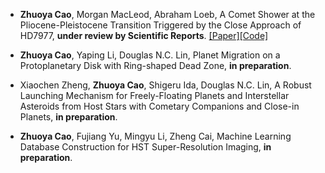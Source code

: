 - <strong>Zhuoya Cao</strong>, Morgan MacLeod, Abraham Loeb, A Comet Shower at the Pliocene-Pleistocene Transition Triggered by the Close Approach of HD7977, <strong>under review by Scientific Reports</strong>. [[Paper]](https://cloud.tsinghua.edu.cn/f/bc3ba14d1e7b420aae5e/)[[Code]](https://zenodo.org/records/15600997)

- <strong>Zhuoya Cao</strong>, Yaping Li, Douglas N.C. Lin, Planet Migration on a Protoplanetary Disk with Ring-shaped Dead Zone, <strong>in preparation</strong>.

- Xiaochen Zheng, <strong>Zhuoya Cao</strong>, Shigeru Ida, Douglas N.C. Lin, A Robust Launching Mechanism for Freely-Floating Planets and Interstellar Asteroids from Host Stars with Cometary Companions and Close-in Planets, <strong>in preparation</strong>.

- <strong>Zhuoya Cao</strong>, Fujiang Yu, Mingyu Li, Zheng Cai, Machine Learning Database Construction for HST Super-Resolution Imaging, <strong>in preparation</strong>.

<!-- - <strong>S. Li</strong>, X. Yang*, A. Cao*, K. Fan, Y. Liu, C. Wang, and Q.Niu . LaNCoR: Label Noise-Contrastive Robust Learning for Seismic Signal Processing with Application to Microseismic Arrival Time Picking. <strong>In Revision.</strong> [[Code]](https://github.com/senli1073/LaNCor)

- X. Yang, <strong>S. Li</strong>, A. Cao*, C. Wang*, Y. Liu, X. Bai, and Q. Niu (2024). Deep Transfer Learning for P-wave Arrival Identification and Automatic Seismic Source Location in Underground Mines. <strong>International Journal of Rock Mechanics and Mining Sciences</strong>. [[Paper]](https://doi.org/10.1016/j.ijrmms.2024.105888)

- <strong>S. Li</strong>, X. Yang*, A. Cao*, C. Wang, Y. Liu, Y. Liu, and Q. Niu (2024). SeisT: A Foundational Deep-Learning Model for Earthquake Monitoring Tasks. <strong>IEEE Transactions on Geoscience and Remote Sensing</strong>. [[Paper]](https://doi.org/10.1109/TGRS.2024.3371503) [[Code]](https://github.com/senli1073/SeisT)

- A. Cao, X. Yang, C. Wang*, <strong>S. Li</strong>, Y. Liu, L. Dou, and Q. Niu (2023). High-Precision Phase Picking and Automatic Source Locating Method for Seismicity in Mines Based on Deep Transfer Learning. <strong>Journal of China Coal Society</strong>. [[Paper]](https://doi.org/10.13225/j.cnki.jccs.2023.0095)

- A. Cao, Y. Liu, X. Yang*, <strong>S. Li</strong>, C. Wang, X. Bai, and Y. Liu (2022). Physical Index and Data Fusion-Driven Method for Coal Burst Prediction in Time Sequence. <strong>Journal of China Coal Society</strong>. [[Paper]](https://doi.org/10.13225/j.cnki.jccs.2022.0680)

- X. Yang, X. Yu, C. Zhang, <strong>S. Li</strong>, and Q. Niu (2021). MineGPS: Battery-Free Localization Base Station for Coal Mine Environment. <strong>IEEE Communications Letters</strong>. [[Paper]](https://doi.org/10.1109/LCOMM.2021.3081593) -->

